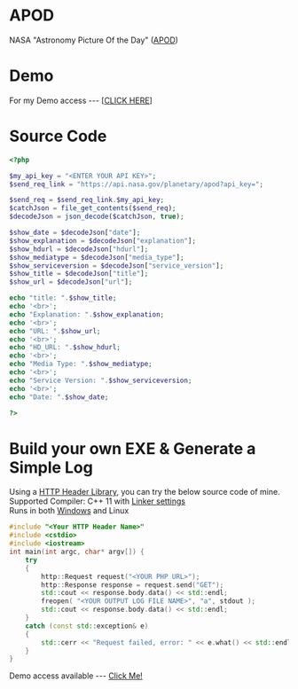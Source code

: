 # APOD
NASA "Astronomy Picture Of the Day" (<a href="https://apod.nasa.gov/apod/">APOD</a>)

# Demo
For my Demo access --- [<a href="http://geekresearchlab.net/NASA/open_api/apod/test_api_service.php">CLICK HERE</a>]

# Source Code
```php
<?php

$my_api_key = "<ENTER YOUR API KEY>";
$send_req_link = "https://api.nasa.gov/planetary/apod?api_key=";

$send_req = $send_req_link.$my_api_key;
$catchJson = file_get_contents($send_req);
$decodeJson = json_decode($catchJson, true);

$show_date = $decodeJson["date"];
$show_explanation = $decodeJson["explanation"];
$show_hdurl = $decodeJson["hdurl"];
$show_mediatype = $decodeJson["media_type"];
$show_serviceversion = $decodeJson["service_version"];
$show_title = $decodeJson["title"];
$show_url = $decodeJson["url"];

echo "title: ".$show_title;
echo '<br>';
echo "Explanation: ".$show_explanation;
echo '<br>';
echo "URL: ".$show_url;
echo '<br>';
echo "HD_URL: ".$show_hdurl;
echo '<br>';
echo "Media Type: ".$show_mediatype;
echo '<br>';
echo "Service Version: ".$show_serviceversion;
echo '<br>';
echo "Date: ".$show_date;

?>
```
# Build your own EXE & Generate a Simple Log
Using a <a href="https://github.com/elnormous/HTTPRequest">HTTP Header Library</a>, you can try the below source code of mine.<br>
Supported Compiler: C++ 11 with <a href="https://github.com/ashumeow/NASA-APIs/tree/master/API-Listing/APOD/linkers">Linker settings</a><br>
Runs in both <a href="https://github.com/ashumeow/NASA-APIs/tree/master/API-Listing/APOD/dll">Windows</a> and Linux 
```cpp
#include "<Your HTTP Header Name>"
#include <cstdio>
#include <iostream>
int main(int argc, char* argv[]) {
    try
    {
        http::Request request("<YOUR PHP URL>");
        http::Response response = request.send("GET");
        std::cout << response.body.data() << std::endl;
        freopen( "<YOUR OUTPUT LOG FILE NAME>", "a", stdout );
        std::cout << response.body.data() << std::endl;
    }
    catch (const std::exception& e)
    {
        std::cerr << "Request failed, error: " << e.what() << std::endl;
    }
}
```
Demo access available --- <a href="https://github.com/ashumeow/NASA-APIs/tree/master/API-Listing/APOD/demo">Click Me!</a>
